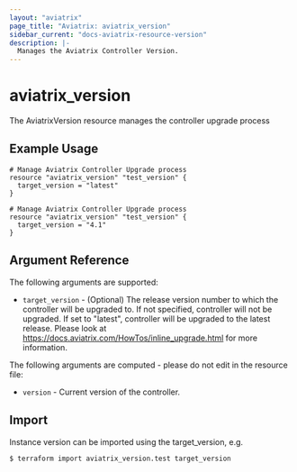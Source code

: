 ```yaml
---
layout: "aviatrix"
page_title: "Aviatrix: aviatrix_version"
sidebar_current: "docs-aviatrix-resource-version"
description: |-
  Manages the Aviatrix Controller Version.
---
```


# aviatrix_version

The AviatrixVersion resource manages the controller upgrade process

## Example Usage

```hcl
# Manage Aviatrix Controller Upgrade process
resource "aviatrix_version" "test_version" {
  target_version = "latest"
}
```

```hcl
# Manage Aviatrix Controller Upgrade process
resource "aviatrix_version" "test_version" {
  target_version = "4.1"
}
```

## Argument Reference

The following arguments are supported:

* `target_version` - (Optional) The release version number to which the controller will be upgraded to. If not specified, controller will not be upgraded. If set to "latest", controller will be upgraded to the latest release. Please look at https://docs.aviatrix.com/HowTos/inline_upgrade.html for more information.


The following arguments are computed - please do not edit in the resource file:

* `version` - Current version of the controller.

## Import

Instance version can be imported using the target_version, e.g.

```hcl
$ terraform import aviatrix_version.test target_version
```